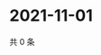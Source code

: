 # 2021-11-01

共 0 条

<!-- BEGIN WEIBO -->
<!-- 最后更新时间 Mon Nov 01 2021 14:10:38 GMT+0800 (China Standard Time) -->

<!-- END WEIBO -->
